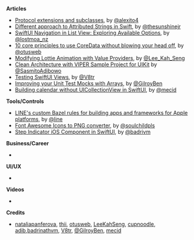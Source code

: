 
**Articles**

* [Protocol extensions and subclasses](https://alejandromp.com/blog/protocol-extensions-and-subclasses/), by [@alexito4](https://twitter.com/alexito4)
* [Different approach to Attributed Strings in Swift](https://sunshinejr.com/2020/04/30/different-approach-to-attributed-strings-in-swift/), by [@thesunshinejr](https://www.twitter.com/thesunshinejr)
* [SwiftUI Navigation in List View: Exploring Available Options](https://lostmoa.com/blog/NavigationInSwiftUIExploringAvailableOptions/), by [@lostmoa_nz](https://twitter.com/lostmoa_nz)
* [10 core principles to use CoreData without blowing your head off](https://medium.com/ios-os-x-development/10-core-principles-to-use-coredata-without-blowing-your-head-off-5ed11c623c6b), by [@otusweb](https://twitter.com/otusweb)
* [Modifying Lottie Animation with Value Providers](https://swiftsenpai.com/development/lottie-value-providers/), by [@Lee_Kah_Seng](https://twitter.com/Lee_Kah_Seng)
* [Clean Architecture with VIPER Sample Project for UIKit](https://cutecoder.org/programming/clean-architecture-viper-sample-project/) by [@SasmitoAdibowo](https://twitter.com/SasmitoAdibowo)
* [Testing SwiftUI Views](https://www.vadimbulavin.com/snapshot-testing-swiftui-views/), by [@V8tr](https://twitter.com/V8tr)
* [Improving your Unit Test Mocks with Arrays](https://medium.com/kinandcartacreated/using-array-to-improve-your-mocks-in-unit-tests-ios-swift-f8c343c80d21), by [@GilroyBen](https://twitter.com/GilroyBen)
* [Building calendar without UICollectionView in SwiftUI](https://swiftwithmajid.com/2020/05/06/building-calendar-without-uicollectionview-in-swiftui/), by [@mecid](https://twitter.com/mecid)

**Tools/Controls**

* [LINE's custom Bazel rules for building apps and frameworks for Apple platforms](https://github.com/line/bazel_rules_apple/), by [@line](https://github.com/line)
* [Font Awesome Icons to PNG converter](https://fa2png.app), by [@soulchildpls](https://twitter.com/soulchildpls)
* [Step Indicator iOS Component in SwiftUI](https://github.com/badrinathvm/StepperView), by [@badrivm](https://twitter.com/badrivm)

**Business/Career**

* 

**UI/UX**

*

**Videos**

* 

**Credits**

* [nataliapanferova](https://github.com/nataliapanferova), [thii](https://github.com/thii), [otusweb](https://github.com/otusweb), [LeeKahSeng](https://github.com/LeeKahSeng), [cupnoodle](https://github.com/cupnoodle), [adib](https://github.com/adib),[badrinathvm](https://github.com/badrinathvm), [V8tr](https://github.com/V8tr), [@GilroyBen](https://twitter.com/GilroyBen), [mecid](https://github.com/mecid)
